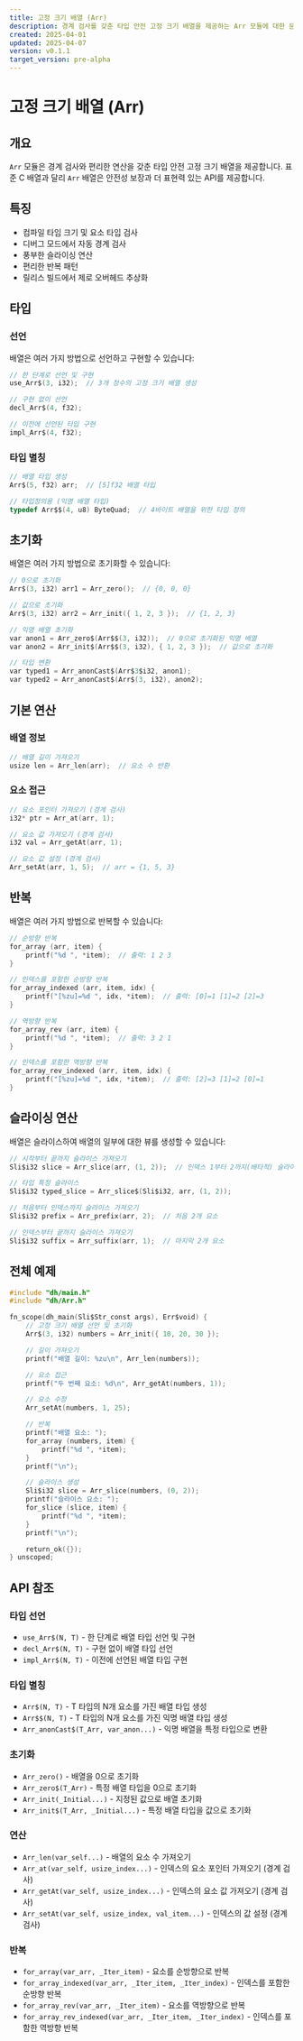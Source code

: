 ```yaml
---
title: 고정 크기 배열 (Arr)
description: 경계 검사를 갖춘 타입 안전 고정 크기 배열을 제공하는 Arr 모듈에 대한 문서
created: 2025-04-01
updated: 2025-04-07
version: v0.1.1
target_version: pre-alpha
---
```


# 고정 크기 배열 (Arr)

## 개요

`Arr` 모듈은 경계 검사와 편리한 연산을 갖춘 타입 안전 고정 크기 배열을 제공합니다. 표준 C 배열과 달리 `Arr` 배열은 안전성 보장과 더 표현력 있는 API를 제공합니다.

## 특징

- 컴파일 타임 크기 및 요소 타입 검사
- 디버그 모드에서 자동 경계 검사
- 풍부한 슬라이싱 연산
- 편리한 반복 패턴
- 릴리스 빌드에서 제로 오버헤드 추상화

## 타입

### 선언

배열은 여러 가지 방법으로 선언하고 구현할 수 있습니다:

```c
// 한 단계로 선언 및 구현
use_Arr$(3, i32);  // 3개 정수의 고정 크기 배열 생성

// 구현 없이 선언
decl_Arr$(4, f32);

// 이전에 선언된 타입 구현
impl_Arr$(4, f32);
```

### 타입 별칭

```c
// 배열 타입 생성
Arr$(5, f32) arr;  // [5]f32 배열 타입

// 타입정의용 (익명 배열 타입)
typedef Arr$$(4, u8) ByteQuad;  // 4바이트 배열을 위한 타입 정의
```

## 초기화

배열은 여러 가지 방법으로 초기화할 수 있습니다:

```c
// 0으로 초기화
Arr$(3, i32) arr1 = Arr_zero();  // {0, 0, 0}

// 값으로 초기화
Arr$(3, i32) arr2 = Arr_init({ 1, 2, 3 });  // {1, 2, 3}

// 익명 배열 초기화
var anon1 = Arr_zero$(Arr$$(3, i32));  // 0으로 초기화된 익명 배열
var anon2 = Arr_init$(Arr$$(3, i32), { 1, 2, 3 });  // 값으로 초기화

// 타입 변환
var typed1 = Arr_anonCast$(Arr$3$i32, anon1);
var typed2 = Arr_anonCast$(Arr$(3, i32), anon2);
```

## 기본 연산

### 배열 정보

```c
// 배열 길이 가져오기
usize len = Arr_len(arr);  // 요소 수 반환
```

### 요소 접근

```c
// 요소 포인터 가져오기 (경계 검사)
i32* ptr = Arr_at(arr, 1);

// 요소 값 가져오기 (경계 검사)
i32 val = Arr_getAt(arr, 1);

// 요소 값 설정 (경계 검사)
Arr_setAt(arr, 1, 5);  // arr = {1, 5, 3}
```

## 반복

배열은 여러 가지 방법으로 반복할 수 있습니다:

```c
// 순방향 반복
for_array (arr, item) {
    printf("%d ", *item);  // 출력: 1 2 3
}

// 인덱스를 포함한 순방향 반복
for_array_indexed (arr, item, idx) {
    printf("[%zu]=%d ", idx, *item);  // 출력: [0]=1 [1]=2 [2]=3
}

// 역방향 반복
for_array_rev (arr, item) {
    printf("%d ", *item);  // 출력: 3 2 1
}

// 인덱스를 포함한 역방향 반복
for_array_rev_indexed (arr, item, idx) {
    printf("[%zu]=%d ", idx, *item);  // 출력: [2]=3 [1]=2 [0]=1
}
```

## 슬라이싱 연산

배열은 슬라이스하여 배열의 일부에 대한 뷰를 생성할 수 있습니다:

```c
// 시작부터 끝까지 슬라이스 가져오기
Sli$i32 slice = Arr_slice(arr, (1, 2));  // 인덱스 1부터 2까지(배타적) 슬라이스

// 타입 특정 슬라이스
Sli$i32 typed_slice = Arr_slice$(Sli$i32, arr, (1, 2));

// 처음부터 인덱스까지 슬라이스 가져오기
Sli$i32 prefix = Arr_prefix(arr, 2);  // 처음 2개 요소

// 인덱스부터 끝까지 슬라이스 가져오기
Sli$i32 suffix = Arr_suffix(arr, 1);  // 마지막 2개 요소
```

## 전체 예제

```c
#include "dh/main.h"
#include "dh/Arr.h"

fn_scope(dh_main(Sli$Str_const args), Err$void) {
    // 고정 크기 배열 선언 및 초기화
    Arr$(3, i32) numbers = Arr_init({ 10, 20, 30 });

    // 길이 가져오기
    printf("배열 길이: %zu\n", Arr_len(numbers));

    // 요소 접근
    printf("두 번째 요소: %d\n", Arr_getAt(numbers, 1));

    // 요소 수정
    Arr_setAt(numbers, 1, 25);

    // 반복
    printf("배열 요소: ");
    for_array (numbers, item) {
        printf("%d ", *item);
    }
    printf("\n");

    // 슬라이스 생성
    Sli$i32 slice = Arr_slice(numbers, (0, 2));
    printf("슬라이스 요소: ");
    for_slice (slice, item) {
        printf("%d ", *item);
    }
    printf("\n");

    return_ok({});
} unscoped;
```

## API 참조

### 타입 선언

- `use_Arr$(N, T)` - 한 단계로 배열 타입 선언 및 구현
- `decl_Arr$(N, T)` - 구현 없이 배열 타입 선언
- `impl_Arr$(N, T)` - 이전에 선언된 배열 타입 구현

### 타입 별칭

- `Arr$(N, T)` - T 타입의 N개 요소를 가진 배열 타입 생성
- `Arr$$(N, T)` - T 타입의 N개 요소를 가진 익명 배열 타입 생성
- `Arr_anonCast$(T_Arr, var_anon...)` - 익명 배열을 특정 타입으로 변환

### 초기화

- `Arr_zero()` - 배열을 0으로 초기화
- `Arr_zero$(T_Arr)` - 특정 배열 타입을 0으로 초기화
- `Arr_init(_Initial...)` - 지정된 값으로 배열 초기화
- `Arr_init$(T_Arr, _Initial...)` - 특정 배열 타입을 값으로 초기화

### 연산

- `Arr_len(var_self...)` - 배열의 요소 수 가져오기
- `Arr_at(var_self, usize_index...)` - 인덱스의 요소 포인터 가져오기 (경계 검사)
- `Arr_getAt(var_self, usize_index...)` - 인덱스의 요소 값 가져오기 (경계 검사)
- `Arr_setAt(var_self, usize_index, val_item...)` - 인덱스의 값 설정 (경계 검사)

### 반복

- `for_array(var_arr, _Iter_item)` - 요소를 순방향으로 반복
- `for_array_indexed(var_arr, _Iter_item, _Iter_index)` - 인덱스를 포함한 순방향 반복
- `for_array_rev(var_arr, _Iter_item)` - 요소를 역방향으로 반복
- `for_array_rev_indexed(var_arr, _Iter_item, _Iter_index)` - 인덱스를 포함한 역방향 반복
